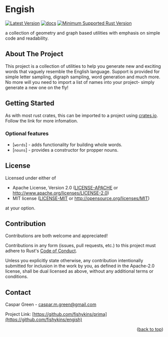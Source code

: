 # Engish
<div id="top"></div>

[![Latest Version]][crates.io] 
[![docs]][docs.rs]
[![Minimum Supported Rust Version]][Rust 1.56]

a collection of geometry and graph based utilities with emphasis on simple code and readability.

<!-- ABOUT THE PROJECT -->
## About The Project

This project is a collection of utilities to help you generate new and exciting words that vaguely resemble the English language.
Support is provided for simple letter sampling, digraph sampling, word generation and much more. No more will you need to import a list of names into your project- simply generate a new one on the fly!

<!-- GETTING STARTED -->
## Getting Started

As with most rust crates, this can be imported to a project using [crates.io](https://crates.io/crates). Follow the link for more infomation.

### Optional features
* [`words`] - adds functionality for building whole words.
* [`nouns`] - provides a constructor for propper nouns.


## License

Licensed under either of

* Apache License, Version 2.0 ([LICENSE-APACHE](LICENSE-APACHE)
  or http://www.apache.org/licenses/LICENSE-2.0)
* MIT license ([LICENSE-MIT](LICENSE-MIT)
  or http://opensource.org/licenses/MIT)

at your option.

## Contribution

Contributions are both welcome and appreciated!

Contributions in any form (issues, pull requests, etc.) to this project must
adhere to Rust's [Code of Conduct].

Unless you explicitly state otherwise, any contribution intentionally submitted
for inclusion in the work by you, as defined in the Apache-2.0 license, shall be
dual licensed as above, without any additional terms or conditions.

<!-- CONTACT -->
## Contact

Caspar Green - caspar.m.green@gmail.com

Project Link: [https://github.com/fishykins/prima](https://github.com/fishykins/engish)

<p align="right">(<a href="#top">back to top</a>)</p>


<!-- MARKDOWN LINKS & IMAGES -->
<!-- https://www.markdownguide.org/basic-syntax/#reference-style-links -->
[Latest Version]: https://img.shields.io/crates/v/engish.svg
[crates.io]: https://crates.io/crates/engish/
[Minimum Supported Rust Version]: https://img.shields.io/badge/Rust-1.56.0-blue?color=fc8d62&logo=rust
[Rust 1.56]: https://github.com/rust-lang/rust/blob/master/RELEASES.md#version-1560-2021-10-21
[Code of Conduct]: https://www.rust-lang.org/en-US/conduct.html
[docs]: "https://img.shields.io/docsrs/engish/"
[docs.rs]: "https://docs.rs/prima/latest/engish/"